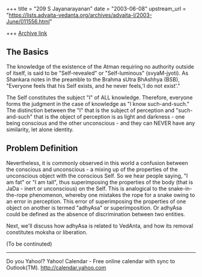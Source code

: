 +++
title = "209 S Jayanarayanan"
date = "2003-06-08"
upstream_url = "https://lists.advaita-vedanta.org/archives/advaita-l/2003-June/011556.html"

+++
[Archive link](https://lists.advaita-vedanta.org/archives/advaita-l/2003-June/011556.html)

The Basics
----------

The knowledge of the existence of the Atman requiring
no authority outside of itself, is said to be
"Self-revealed" or "Self-luminous" (svyaM-jyoti). As
Shankara notes in the preamble to the Brahma sUtra
BhAshhya (BSB), "Everyone feels that his Self exists,
and he never feels,'I do not exist'." 

The Self constitutes the subject "I" of ALL knowledge.
Therefore, everyone forms the judgment in the case of
knowledge as "I know such-and-such." The distinction
between the "I" that is the subject of perception and
"such-and-such" that is the object of perception is as
light and darkness - one being conscious and the other
unconscious - and they can NEVER have any similarity,
let alone identity. 

Problem Definition
------------------

Nevertheless, it is commonly observed in this world a
confusion between the conscious and unconscious - a
mixing up of the properties of the unconscious object
with the conscious Self. So we hear people saying, "I
am fat" or "I am tall", thus superimposing the
properties of the body (that is JaDa - inert or
unconscious) on the Self. This is analogical to the
snake-in-the-rope phenomenon, whereby one mistakes the
rope for a snake owing to an error in perception. This
error of superimposing the properties of one object on
another is termed "adhyAsa" or superimposition. Or
adhyAsa could be defined as the absence of
discrimination between two entities. 

Next, we'll discuss how adhyAsa is related to VedAnta,
and how its removal constitutes moksha or liberation. 

(To be continuted)

__________________________________
Do you Yahoo!?
Yahoo! Calendar - Free online calendar with sync to Outlook(TM).
http://calendar.yahoo.com

